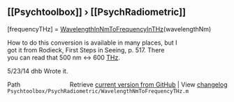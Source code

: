 ## [[Psychtoolbox]] &#8250; [[PsychRadiometric]]

[frequencyTHz] = [WavelengthInNmToFrequencyInTHz](WavelengthInNmToFrequencyInTHz)(wavelengthNm)  
  
How to do this conversion is available in many places, but I  
got it from Rodieck, First Steps in Seeing, p. 517.  There  
you can read that 500 nm <-\> 600 [THz](THz).  
  
5/23/14  dhb  Wrote it.  




<div class="code_header" style="text-align:right;">
  <span style="float:left;">Path&nbsp;&nbsp;</span> <span class="counter">Retrieve <a href=
  "https://raw.github.com/Psychtoolbox-3/Psychtoolbox-3/beta/Psychtoolbox/PsychRadiometric/WavelengthNmToFrequencyTHz.m">current version from GitHub</a> | View <a href=
  "https://github.com/Psychtoolbox-3/Psychtoolbox-3/commits/beta/Psychtoolbox/PsychRadiometric/WavelengthNmToFrequencyTHz.m">changelog</a></span>
</div>
<div class="code">
  <code>Psychtoolbox/PsychRadiometric/WavelengthNmToFrequencyTHz.m</code>
</div>

